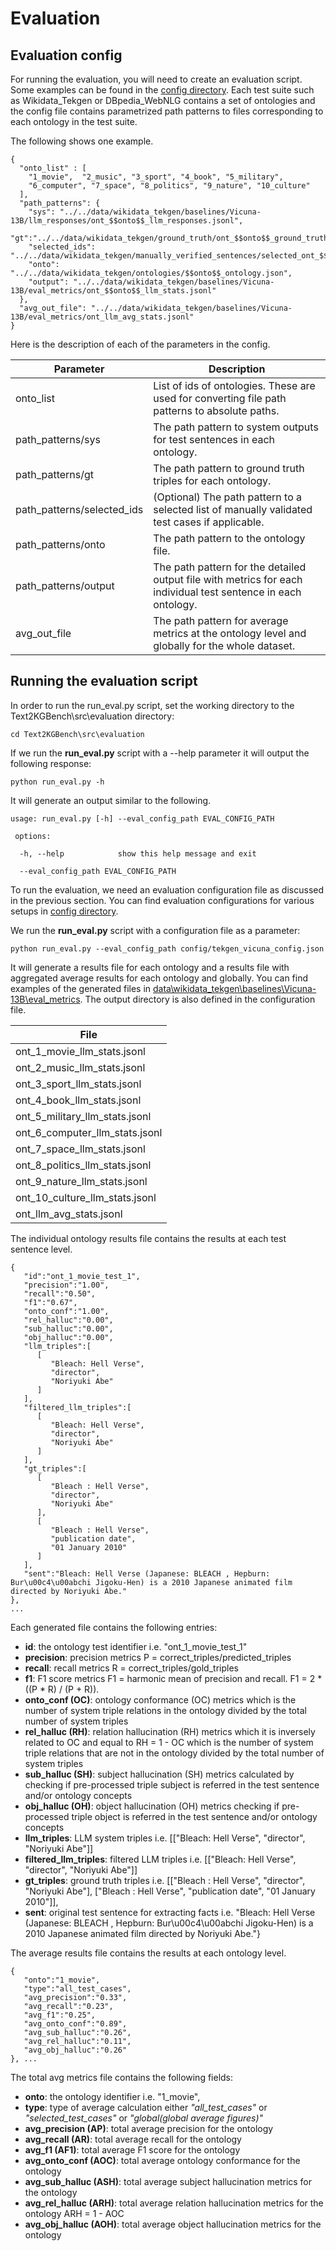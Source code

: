 # Evaluation

## Evaluation config
For running the evaluation, you will need to create an evaluation script. Some examples can be found in the [config directory](config). Each test suite such as Wikidata_Tekgen or DBpedia_WebNLG contains a set of ontologies and the config file contains parametrized path patterns to files corresponding to each ontology in the test suite.  

The following shows one example.

```
{
  "onto_list" : [
    "1_movie",  "2_music", "3_sport", "4_book", "5_military", 
    "6_computer", "7_space", "8_politics", "9_nature", "10_culture"
  ],
  "path_patterns": {
    "sys": "../../data/wikidata_tekgen/baselines/Vicuna-13B/llm_responses/ont_$$onto$$_llm_responses.jsonl",
    "gt":"../../data/wikidata_tekgen/ground_truth/ont_$$onto$$_ground_truth.jsonl",
    "selected_ids": "../../data/wikidata_tekgen/manually_verified_sentences/selected_ont_$$onto$$.txt",
    "onto": "../../data/wikidata_tekgen/ontologies/$$onto$$_ontology.json",
    "output": "../../data/wikidata_tekgen/baselines/Vicuna-13B/eval_metrics/ont_$$onto$$_llm_stats.jsonl"
  },
  "avg_out_file": "../../data/wikidata_tekgen/baselines/Vicuna-13B/eval_metrics/ont_llm_avg_stats.jsonl"
}
```

Here is the description of each of the parameters in the config.

| Parameter                  | Description                                                                                                    |
|----------------------------|----------------------------------------------------------------------------------------------------------------|
| onto_list                  | List of ids of ontologies. These are used for converting file path patterns to absolute paths.                 |
| path_patterns/sys          | The path pattern to system outputs for test sentences in each ontology.                                        |
| path_patterns/gt           | The path pattern to ground truth triples for each ontology.                                                    |
| path_patterns/selected_ids | (Optional) The path pattern to a selected list of manually validated test cases if applicable.                 |
| path_patterns/onto         | The path pattern to the ontology file.                                                                         |
| path_patterns/output       | The path pattern for the detailed output file with metrics for each individual test sentence in each ontology. |
| avg_out_file               | The path pattern for average metrics at the ontology level and globally for the whole dataset.                     |



## Running the evaluation script
In order to run the run_eval.py script, set the working directory to the Text2KGBench\src\evaluation directory:
```
cd Text2KGBench\src\evaluation
```

If we run the **run_eval.py** script with a --help parameter it will output the following response:
```
python run_eval.py -h
```
It will generate an output similar to the following. 
```
usage: run_eval.py [-h] --eval_config_path EVAL_CONFIG_PATH

 options:
 
  -h, --help            show this help message and exit
  
  --eval_config_path EVAL_CONFIG_PATH
```

To run the evaluation, we need an evaluation configuration file as discussed in the previous section. You can find evaluation configurations for various setups in [config directory](config).

We run the **run_eval.py** script with a configuration file as a parameter:
```
python run_eval.py --eval_config_path config/tekgen_vicuna_config.json
```
It will generate a results file for each ontology and a results file with aggregated average results for each ontology and globally. You can find examples of the generated files in [data\wikidata_tekgen\baselines\Vicuna-13B\eval_metrics](../../data/wikidata_tekgen/baselines/Vicuna-13B/eval_metrics). The output directory is also defined in the configuration file.

| File                     |
|--------------------------|
| ont_1_movie_llm_stats.jsonl|
| ont_2_music_llm_stats.jsonl|
| ont_3_sport_llm_stats.jsonl|
| ont_4_book_llm_stats.jsonl|
| ont_5_military_llm_stats.jsonl|
| ont_6_computer_llm_stats.jsonl|
| ont_7_space_llm_stats.jsonl|
| ont_8_politics_llm_stats.jsonl|
| ont_9_nature_llm_stats.jsonl|
| ont_10_culture_llm_stats.jsonl|
| ont_llm_avg_stats.jsonl|
               
The individual ontology results file contains the results at each test sentence level.
```
{
   "id":"ont_1_movie_test_1",
   "precision":"1.00",
   "recall":"0.50",
   "f1":"0.67",
   "onto_conf":"1.00",
   "rel_halluc":"0.00",
   "sub_halluc":"0.00",
   "obj_halluc":"0.00",
   "llm_triples":[
      [
         "Bleach: Hell Verse",
         "director",
         "Noriyuki Abe"
      ]
   ],
   "filtered_llm_triples":[
      [
         "Bleach: Hell Verse",
         "director",
         "Noriyuki Abe"
      ]
   ],
   "gt_triples":[
      [
         "Bleach : Hell Verse",
         "director",
         "Noriyuki Abe"
      ],
      [
         "Bleach : Hell Verse",
         "publication date",
         "01 January 2010"
      ]
   ],
   "sent":"Bleach: Hell Verse (Japanese: BLEACH , Hepburn: Bur\u00c4\u00abchi Jigoku-Hen) is a 2010 Japanese animated film directed by Noriyuki Abe."
}, 
...

```


Each generated file contains the following entries:
* **id**: the ontology test identifier i.e. "ont_1_movie_test_1" 
* **precision**: precision metrics P = correct_triples/predicted_triples
* **recall**: recall metrics R = correct_triples/gold_triples
* **f1**: F1 score metrics F1 = harmonic mean of precision and recall. F1 = 2 * ((P * R) / (P + R)).
* **onto_conf (OC)**: ontology conformance (OC) metrics which is the number of system triple relations in the ontology divided by the total number of system triples  
* **rel_halluc (RH)**: relation hallucination (RH) metrics which it is inversely related to OC and equal to RH = 1 - OC which is the number of system triple relations that are not in the ontology divided by the total number of system triples  
* **sub_halluc (SH)**: subject hallucination (SH) metrics calculated by checking if pre-processed triple subject is referred in the test sentence and/or ontology concepts 
* **obj_halluc (OH)**: object hallucination (OH) metrics checking if pre-processed triple object is referred in the test sentence  and/or ontology concepts
* **llm_triples**: LLM system triples i.e. [["Bleach: Hell Verse", "director", "Noriyuki Abe"]] 
* **filtered_llm_triples**: filtered LLM triples i.e. [["Bleach: Hell Verse", "director", "Noriyuki Abe"]]
* **gt_triples**: ground truth triples i.e. [["Bleach : Hell Verse", "director", "Noriyuki Abe"], ["Bleach : Hell Verse", "publication date", "01 January 2010"]], 
* **sent**: original test sentence for extracting facts i.e. "Bleach: Hell Verse (Japanese: BLEACH , Hepburn: Bur\u00c4\u00abchi Jigoku-Hen) is a 2010 Japanese animated film directed by Noriyuki Abe."}

The average results file contains the results at each ontology level.

```
{
   "onto":"1_movie",
   "type":"all_test_cases",
   "avg_precision":"0.33",
   "avg_recall":"0.23",
   "avg_f1":"0.25",
   "avg_onto_conf":"0.89",
   "avg_sub_halluc":"0.26",
   "avg_rel_halluc":"0.11",
   "avg_obj_halluc":"0.26"
}, ...

```

The total avg metrics file contains the following fields:
* **onto**: the ontology identifier i.e. "1_movie", 
* **type**: type of average calculation either *"all_test_cases"* or *"selected_test_cases"* or *"global(global average figures)"*
* **avg_precision (AP)**: total average precision for the ontology
* **avg_recall (AR)**: total average recall for the ontology
* **avg_f1 (AF1)**: total average F1 score for the ontology
* **avg_onto_conf (AOC)**: total average ontology conformance for the ontology
* **avg_sub_halluc (ASH)**: total average subject hallucination metrics for the ontology
* **avg_rel_halluc (ARH)**: total average relation hallucination metrics for the ontology ARH = 1 - AOC
* **avg_obj_halluc (AOH)**: total average object hallucination metrics for the ontology
